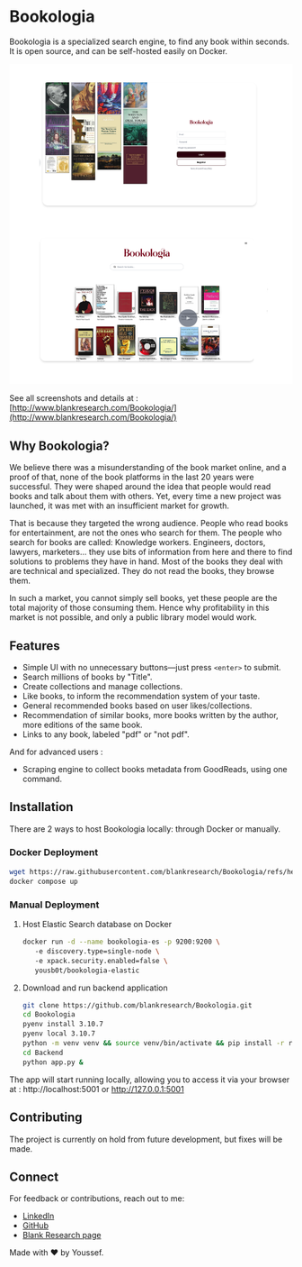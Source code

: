 # Bookologia

Bookologia is a specialized search engine, to find any book within seconds. 
It is open source, and can be self-hosted easily on Docker.

![welcome](./img/1-welcome-page.png)

See all screenshots and details at : [http://www.blankresearch.com/Bookologia/](http://www.blankresearch.com/Bookologia/) 

## Why Bookologia?

We believe there was a misunderstanding of the book market online, and a proof of that, none of the book platforms in the last 20 years were successful. They were shaped around the idea that people would read books and talk about them with others. Yet, every time a new project was launched, it was met with an insufficient market for growth.

That is because they targeted the wrong audience. People who read books for entertainment, are not the ones who search for them. The people who search for books are called: Knowledge workers. Engineers, doctors, lawyers, marketers... they use bits of information from here and there to find solutions to problems they have in hand. Most of the books they deal with are technical and specialized. They do not read the books, they browse them.

In such a market, you cannot simply sell books, yet these people are the total majority of those consuming them. Hence why profitability in this market is not possible, and only a public library model would work. 

## Features

- Simple UI with no unnecessary buttons—just press `<enter>` to submit.
- Search millions of books by "Title".
- Create collections and manage collections.
- Like books, to inform the recommendation system of your taste.
- General recommended books based on user likes/collections.
- Recommendation of similar books, more books written by the author, more editions of the same book.
- Links to any book, labeled "pdf" or "not pdf".

And for advanced users : 
- Scraping engine to collect books metadata from GoodReads, using one command. 

## Installation

There are 2 ways to host Bookologia locally: through Docker or manually. 

### Docker Deployment

   ```sh
   wget https://raw.githubusercontent.com/blankresearch/Bookologia/refs/heads/main/docker-compose.yml 
   docker compose up
   ```

### Manual Deployment


1. Host Elastic Search database on Docker 

   ```sh
   docker run -d --name bookologia-es -p 9200:9200 \ 
      -e discovery.type=single-node \ 
      -e xpack.security.enabled=false \ 
      yousb0t/bookologia-elastic
   ```

2. Download and run backend application
   ```sh
   git clone https://github.com/blankresearch/Bookologia.git
   cd Bookologia 
   pyenv install 3.10.7  
   pyenv local 3.10.7  
   python -m venv venv && source venv/bin/activate && pip install -r requirements.txt 
   cd Backend 
   python app.py &
   ```

The app will start running locally, allowing you to access it via your browser at : http://localhost:5001 or http://127.0.0.1:5001


## Contributing

The project is currently on hold from future development, but fixes will be made.

## Connect

For feedback or contributions, reach out to me:

- [LinkedIn](https://www.linkedin.com/in/yousbot/)
- [GitHub](https://github.com/yousbot)
- [Blank Research page](https://blankresearch.com/)

Made with ❤️ by Youssef.

```

```